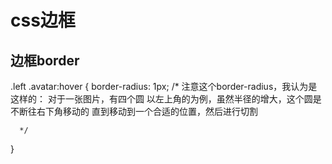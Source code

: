 # css边框
## 边框border

.left .avatar:hover {
    border-radius: 1px;
    /* 注意这个border-radius，我认为是这样的：
        对于一张图片，有四个圆
        以左上角的为例，虽然半径的增大，这个圆是不断往右下角移动的
        直到移动到一个合适的位置，然后进行切割
    
    
      */
}

